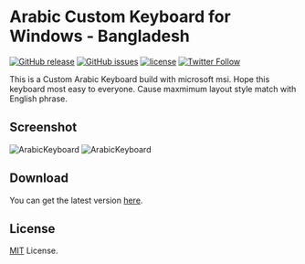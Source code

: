 # Arabic Custom Keyboard for Windows - Bangladesh

[![GitHub release](https://img.shields.io/github/release/MDARH/ArabicKeyboard)](https://github.com/MDARH/ArabicKeyboard/releases)
[![GitHub issues](https://img.shields.io/github/issues/MDARH/ArabicKeyboard)](https://github.com/MDARH/ArabicKeyboard/issues)
[![license](https://img.shields.io/github/license/J2TeaM/idm-trial-reset.svg?maxAge=2592000)](https://github.com/MDARH/ArabicKeyboard/blob/master/LICENSE)
[![Twitter Follow](https://img.shields.io/twitter/follow/mdarh411)](https://twitter.com/mdarh411)

This is a Custom Arabic Keyboard build with microsoft msi. Hope this keyboard most easy to everyone. Cause maxmimum layout style match with English phrase.

## Screenshot

![ArabicKeyboard](https://i.imgur.com/KMl5jfo.jpg)
![ArabicKeyboard](https://i.imgur.com/RKybUF5.jpg)

## Download

You can get the latest version [here](https://github.com/MDARH/ArabicKeyboard/releases/latest).

## License

[MIT](LICENSE) License.
